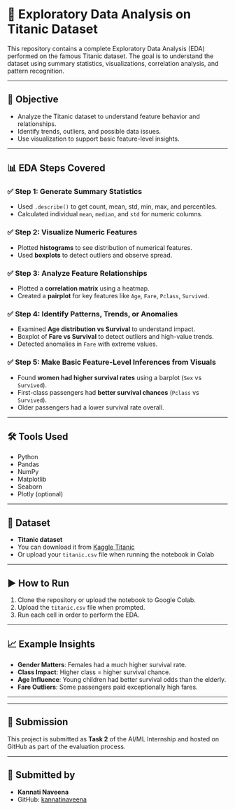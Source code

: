 # 🧪 Exploratory Data Analysis on Titanic Dataset

This repository contains a complete Exploratory Data Analysis (EDA) performed on the famous Titanic dataset. The goal is to understand the dataset using summary statistics, visualizations, correlation analysis, and pattern recognition.

---

## 📌 Objective

- Analyze the Titanic dataset to understand feature behavior and relationships.
- Identify trends, outliers, and possible data issues.
- Use visualization to support basic feature-level insights.

---

## 📊 EDA Steps Covered

### ✅ Step 1: Generate Summary Statistics
- Used `.describe()` to get count, mean, std, min, max, and percentiles.
- Calculated individual `mean`, `median`, and `std` for numeric columns.

### ✅ Step 2: Visualize Numeric Features
- Plotted **histograms** to see distribution of numerical features.
- Used **boxplots** to detect outliers and observe spread.

### ✅ Step 3: Analyze Feature Relationships
- Plotted a **correlation matrix** using a heatmap.
- Created a **pairplot** for key features like `Age`, `Fare`, `Pclass`, `Survived`.

### ✅ Step 4: Identify Patterns, Trends, or Anomalies
- Examined **Age distribution vs Survival** to understand impact.
- Boxplot of **Fare vs Survival** to detect outliers and high-value trends.
- Detected anomalies in `Fare` with extreme values.

### ✅ Step 5: Make Basic Feature-Level Inferences from Visuals
- Found **women had higher survival rates** using a barplot (`Sex` vs `Survived`).
- First-class passengers had **better survival chances** (`Pclass` vs `Survived`).
- Older passengers had a lower survival rate overall.

---

## 🛠️ Tools Used

- Python
- Pandas
- NumPy
- Matplotlib
- Seaborn
- Plotly (optional)

---

## 📂 Dataset

- **Titanic dataset**
- You can download it from [Kaggle Titanic](https://www.kaggle.com/datasets/yasserh/titanic-dataset)
- Or upload your `titanic.csv` file when running the notebook in Colab

---

## ▶️ How to Run

1. Clone the repository or upload the notebook to Google Colab.
2. Upload the `titanic.csv` file when prompted.
3. Run each cell in order to perform the EDA.

---

## 📈 Example Insights

- **Gender Matters**: Females had a much higher survival rate.
- **Class Impact**: Higher class = higher survival chance.
- **Age Influence**: Young children had better survival odds than the elderly.
- **Fare Outliers**: Some passengers paid exceptionally high fares.

---

---

## 📝 Submission

This project is submitted as **Task 2** of the AI/ML Internship and hosted on GitHub as part of the evaluation process.

---
## 👤 Submitted by

- **Kannati Naveena**  
- GitHub: [kannatinaveena](https://github.com/kannatinaveena)
